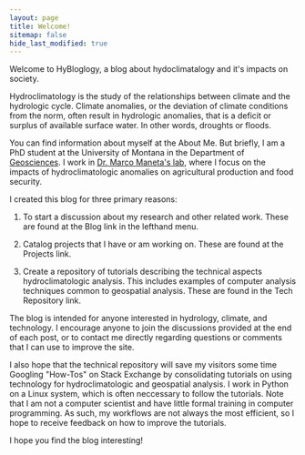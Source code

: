 ```yaml
---
layout: page
title: Welcome!
sitemap: false
hide_last_modified: true
---
```


Welcome to HyBloglogy, a blog about hydoclimatalogy and it's impacts on society.

Hydroclimatology is the study of the relationships between climate and the hydrologic cycle. Climate anomalies, or the deviation of climate conditions from the norm, often result in hydrologic anomalies, that is a deficit or surplus of available surface water. In other words, droughts or floods.

You can find information about myself at the About Me. But briefly, I am a PhD student at the University of Montana in the Department of [Geosciences](http://hs.umt.edu/geosciences/). I work in [Dr. Marco Maneta's lab](http://www.umt.edu/hydro-econ-ag/), where I focus on the impacts of hydroclimatologic anomalies on agricultural production and food security. 

I created this blog for three primary reasons:

1. To start a discussion about my research and other related work. These are found at the Blog link in the lefthand menu.

2. Catalog projects that I have or am working on. These are found at the Projects link.

3. Create a repository of tutorials describing the technical aspects hydroclimatologic analysis. This includes examples of computer analysis techniques common to geospatial analysis. These are found in the Tech Repository link.

The blog is intended for anyone interested in hydrology, climate, and technology. I encourage anyone to join the discussions provided at the end of each post, or to contact me directly regarding questions or comments that I can use to improve the site.

I also hope that the technical repository will save my visitors some time Googling "How-Tos" on Stack Exchange by consolidating tutorials on using technology for hydroclimatologic and geospatial analysis. I work in Python on a Linux system, which is often neccessary to follow the tutorials. Note that I am not a computer scientist and have little formal training in computer programming. As such, my workflows are not always the most efficient, so I hope to receive feedback on how to improve the tutorials.

I hope you find the blog interesting!



































[documentation]: docs/README.md
[install]: docs/install.md
[upgrade]: docs/upgrade.md
[config]: docs/config.md
